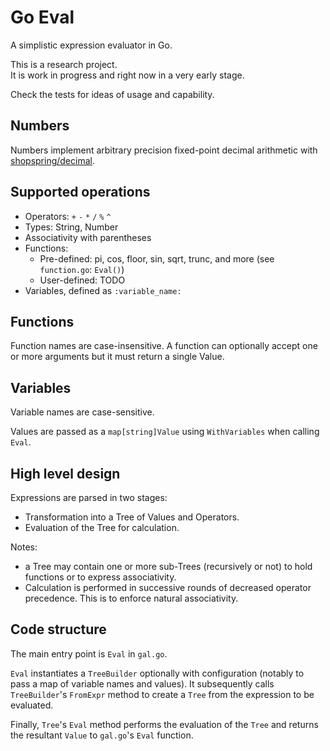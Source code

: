 # Go Eval

A simplistic expression evaluator in Go.

This is a research project.\
It is work in progress and right now in a very early stage.

Check the tests for ideas of usage and capability.

## Numbers

Numbers implement arbitrary precision fixed-point decimal arithmetic with [shopspring/decimal](https://github.com/shopspring/decimal).

## Supported operations

* Operators: `+` `-` `*` `/` `%` `^`
* Types: String, Number
* Associativity with parentheses
* Functions:
    * Pre-defined: pi, cos, floor, sin, sqrt, trunc, and more (see `function.go`: `Eval()`)
    * User-defined: TODO
* Variables, defined as `:variable_name:`

## Functions

Function names are case-insensitive.
A function can optionally accept one or more arguments but it must return a single Value.

## Variables

Variable names are case-sensitive.

Values are passed as a `map[string]Value` using `WithVariables` when calling `Eval`.

## High level design

Expressions are parsed in two stages:

- Transformation into a Tree of Values and Operators.
- Evaluation of the Tree for calculation.

Notes:

- a Tree may contain one or more sub-Trees (recursively or not) to hold functions or to express associativity.
- Calculation is performed in successive rounds of decreased operator precedence. This is to enforce natural associativity.

## Code structure

The main entry point is `Eval` in `gal.go`.

`Eval` instantiates a `TreeBuilder` optionally with configuration (notably to pass a map of variable names and values). It subsequently calls `TreeBuilder`'s `FromExpr` method to create a `Tree` from the expression to be evaluated.

Finally, `Tree`'s `Eval` method performs the evaluation of the `Tree` and returns the resultant `Value` to `gal.go`'s `Eval` function.
